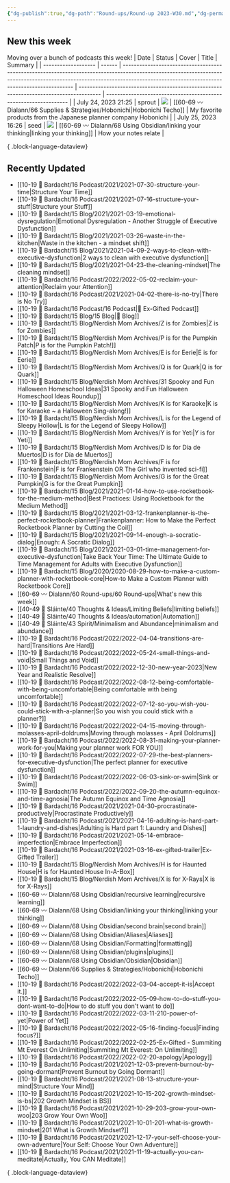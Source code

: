 ```yaml
---
{"dg-publish":true,"dg-path":"Round-ups/Round-up 2023-W30.md","dg-permalink":"2023-W30-roundup","permalink":"/2023-W30-roundup/","title":"Round-up for 2023 W30","contentClasses":"cards cards-1-1","noteIcon":"","created":"2023-07-30T23:33:22","updated":"2023-08-03T16:59:41.000-04:00"}
---
```



## New this week

Moving over a bunch of podcasts this week!
| Date                | Status | Cover                                                                                                                                                                                                                    | Title                                                                                  | Summary                                                          |
| ------------------- | ------ | ------------------------------------------------------------------------------------------------------------------------------------------------------------------------------------------------------------------------ | -------------------------------------------------------------------------------------- | ---------------------------------------------------------------- |
| July 24, 2023 21:25 | sprout | ![](https://images.unsplash.com/photo-1523920290228-4f321a939b4c?crop=entropy&cs=tinysrgb&fit=max&fm=jpg&ixid=M3wzNjAwOTd8MHwxfHNlYXJjaHwzMXx8amFwYW4lMjBwYXBlcnxlbnwwfDB8fHwxNjkwMjQ4NTEzfDA&ixlib=rb-4.0.3&q=80&w=400) | [[60-69 〰️ Dialann/66 Supplies & Strategies/Hobonichi\|Hobonichi Techo]]            | My favorite products from the Japanese planner company Hobonichi |
| July 25, 2023 16:26 | seed   | ![](https://images.unsplash.com/photo-1519819286236-0b3c6506e475?crop=entropy&cs=tinysrgb&fit=max&fm=jpg&ixid=M3wzNjAwOTd8MHwxfHNlYXJjaHwyfHxsaW5rfGVufDB8MHx8fDE2OTA0MTE0MjN8MA&ixlib=rb-4.0.3&q=80&w=400)              | [[60-69 〰️ Dialann/68 Using Obsidian/linking your thinking\|linking your thinking]] | How your notes relate                                            |

{ .block-language-dataview}

## Recently Updated
- [[10-19 💢 Bardacht/16 Podcast/2021/2021-07-30-structure-your-time\|Structure Your Time]]
- [[10-19 💢 Bardacht/16 Podcast/2021/2021-07-16-structure-your-stuff\|Structure your Stuff]]
- [[10-19 💢 Bardacht/15 Blog/2021/2021-03-19-emotional-dysregulation\|Emotional Dysregulation - Another Struggle of Executive Dysfunction]]
- [[10-19 💢 Bardacht/15 Blog/2021/2021-03-26-waste-in-the-kitchen\|Waste in the kitchen - a mindset shift]]
- [[10-19 💢 Bardacht/15 Blog/2021/2021-04-09-2-ways-to-clean-with-executive-dysfunction\|2 ways to clean with executive dysfunction]]
- [[10-19 💢 Bardacht/15 Blog/2021/2021-04-23-the-cleaning-mindset\|The cleaning mindset]]
- [[10-19 💢 Bardacht/16 Podcast/2022/2022-05-02-reclaim-your-attention\|Reclaim your Attention]]
- [[10-19 💢 Bardacht/16 Podcast/2021/2021-04-02-there-is-no-try\|There is No Try]]
- [[10-19 💢 Bardacht/16 Podcast/16 Podcast\|📌 Ex-Gifted Podcast]]
- [[10-19 💢 Bardacht/15 Blog/15 Blog\|📌 Blog]]
- [[10-19 💢 Bardacht/15 Blog/Nerdish Mom Archives/Z is for Zombies\|Z is for Zombies]]
- [[10-19 💢 Bardacht/15 Blog/Nerdish Mom Archives/P is for the Pumpkin Patch\|P is for the Pumpkin Patch!]]
- [[10-19 💢 Bardacht/15 Blog/Nerdish Mom Archives/E is for Eerie\|E is for Eerie]]
- [[10-19 💢 Bardacht/15 Blog/Nerdish Mom Archives/Q is for Quark\|Q is for Quark]]
- [[10-19 💢 Bardacht/15 Blog/Nerdish Mom Archives/31 Spooky and Fun Halloween Homeschool Ideas\|31 Spooky and Fun Halloween Homeschool Ideas Roundup]]
- [[10-19 💢 Bardacht/15 Blog/Nerdish Mom Archives/K is for Karaoke\|K is for Karaoke ~ a Halloween Sing-along!]]
- [[10-19 💢 Bardacht/15 Blog/Nerdish Mom Archives/L is for the Legend of Sleepy Hollow\|L is for the Legend of Sleepy Hollow]]
- [[10-19 💢 Bardacht/15 Blog/Nerdish Mom Archives/Y is for Yeti\|Y is for Yeti]]
- [[10-19 💢 Bardacht/15 Blog/Nerdish Mom Archives/D is for Día de Muertos\|D is for Día de Muertos]]
- [[10-19 💢 Bardacht/15 Blog/Nerdish Mom Archives/F is for Frankenstein\|F is for Frankenstein OR The Girl who invented sci-fi]]
- [[10-19 💢 Bardacht/15 Blog/Nerdish Mom Archives/G is for the Great Pumpkin\|G is for the Great Pumpkin]]
- [[10-19 💢 Bardacht/15 Blog/2021/2021-01-14-how-to-use-rocketbook-for-the-medium-method\|Best Practices: Using Rocketbook for the Medium Method]]
- [[10-19 💢 Bardacht/15 Blog/2021/2021-03-12-frankenplanner-is-the-perfect-rocketbook-planner\|Frankenplanner: How to Make the Perfect Rocketbook Planner by Cutting the Coil]]
- [[10-19 💢 Bardacht/15 Blog/2021/2021-09-14-enough-a-socratic-dialog\|Enough: A Socratic Dialog]]
- [[10-19 💢 Bardacht/15 Blog/2021/2021-03-01-time-management-for-executive-dysfunction\|Take Back Your Time: The Ultimate Guide to Time Management for Adults with Executive Dysfunction]]
- [[10-19 💢 Bardacht/15 Blog/2020/2020-08-29-how-to-make-a-custom-planner-with-rocketbook-core\|How-to Make a Custom Planner with Rocketbook Core]]
- [[60-69 〰️ Dialann/60 Round-ups/60 Round-ups\|What's new this week]]
- [[40-49 🔅 Sláinte/40 Thoughts & Ideas/Limiting Beliefs\|limiting beliefs]]
- [[40-49 🔅 Sláinte/40 Thoughts & Ideas/automation\|Automation]]
- [[40-49 🔅 Sláinte/43 Spirit/Minimalism and Abundance\|minimalism and abundance]]
- [[10-19 💢 Bardacht/16 Podcast/2022/2022-04-04-transitions-are-hard\|Transitions Are Hard]]
- [[10-19 💢 Bardacht/16 Podcast/2022/2022-05-24-small-things-and-void\|Small Things and Void]]
- [[10-19 💢 Bardacht/16 Podcast/2022/2022-12-30-new-year-2023\|New Year and Realistic Resolve]]
- [[10-19 💢 Bardacht/16 Podcast/2022/2022-08-12-being-comfortable-with-being-uncomfortable\|Being comfortable with being uncomfortable]]
- [[10-19 💢 Bardacht/16 Podcast/2022/2022-07-12-so-you-wish-you-could-stick-with-a-planner\|So you wish you could stick with a planner?]]
- [[10-19 💢 Bardacht/16 Podcast/2022/2022-04-15-moving-through-molasses-april-doldrums\|Moving through molasses - April Doldrums]]
- [[10-19 💢 Bardacht/16 Podcast/2022/2022-08-31-making-your-planner-work-for-you\|Making your planner work FOR YOU]]
- [[10-19 💢 Bardacht/16 Podcast/2022/2022-07-29-the-best-planners-for-executive-dysfunction\|The perfect planner for executive dysfunction]]
- [[10-19 💢 Bardacht/16 Podcast/2022/2022-06-03-sink-or-swim\|Sink or Swim]]
- [[10-19 💢 Bardacht/16 Podcast/2022/2022-09-20-the-autumn-equinox-and-time-agnosia\|The Autumn Equinox and Time Agnosia]]
- [[10-19 💢 Bardacht/16 Podcast/2021/2021-04-30-procrastinate-productively\|Procrastinate Productively]]
- [[10-19 💢 Bardacht/16 Podcast/2021/2021-04-16-adulting-is-hard-part-1-laundry-and-dishes\|Adulting is Hard part 1: Laundry and Dishes]]
- [[10-19 💢 Bardacht/16 Podcast/2021/2021-05-14-embrace-imperfection\|Embrace Imperfection]]
- [[10-19 💢 Bardacht/16 Podcast/2021/2021-03-16-ex-gifted-trailer\|Ex-Gifted Trailer]]
- [[10-19 💢 Bardacht/15 Blog/Nerdish Mom Archives/H is for Haunted House\|H is for Haunted House In-A-Box]]
- [[10-19 💢 Bardacht/15 Blog/Nerdish Mom Archives/X is for X-Rays\|X is for X-Rays]]
- [[60-69 〰️ Dialann/68 Using Obsidian/recursive learning\|recursive learning]]
- [[60-69 〰️ Dialann/68 Using Obsidian/linking your thinking\|linking your thinking]]
- [[60-69 〰️ Dialann/68 Using Obsidian/second brain\|second brain]]
- [[60-69 〰️ Dialann/68 Using Obsidian/Aliases\|Aliases]]
- [[60-69 〰️ Dialann/68 Using Obsidian/Formatting\|formatting]]
- [[60-69 〰️ Dialann/68 Using Obsidian/plugins\|plugins]]
- [[60-69 〰️ Dialann/68 Using Obsidian/Obsidian\|Obsidian]]
- [[60-69 〰️ Dialann/66 Supplies & Strategies/Hobonichi\|Hobonichi Techo]]
- [[10-19 💢 Bardacht/16 Podcast/2022/2022-03-04-accept-it-is\|Accept it.]]
- [[10-19 💢 Bardacht/16 Podcast/2022/2022-05-09-how-to-do-stuff-you-dont-want-to-do\|How to do stuff you don't want to do]]
- [[10-19 💢 Bardacht/16 Podcast/2022/2022-03-11-210-power-of-yet\|Power of Yet]]
- [[10-19 💢 Bardacht/16 Podcast/2022/2022-05-16-finding-focus\|Finding focus?]]
- [[10-19 💢 Bardacht/16 Podcast/2022/2022-02-25-Ex-Gifted - Summiting Mt Everest On Unlimiting\|Summiting Mt Everest: On Unlimiting]]
- [[10-19 💢 Bardacht/16 Podcast/2022/2022-02-20-apology\|Apology]]
- [[10-19 💢 Bardacht/16 Podcast/2021/2021-12-03-prevent-burnout-by-going-dormant\|Prevent Burnout by Going Dormant]]
- [[10-19 💢 Bardacht/16 Podcast/2021/2021-08-13-structure-your-mind\|Structure Your Mind]]
- [[10-19 💢 Bardacht/16 Podcast/2021/2021-10-15-202-growth-mindset-is-bs\|202 Growth Mindset is BS]]
- [[10-19 💢 Bardacht/16 Podcast/2021/2021-10-29-203-grow-your-own-woo\|203 Grow Your Own Woo]]
- [[10-19 💢 Bardacht/16 Podcast/2021/2021-10-01-201-what-is-growth-mindset\|201 What is Growth Mindset?]]
- [[10-19 💢 Bardacht/16 Podcast/2021/2021-12-17-your-self-choose-your-own-adventure\|Your Self: Choose Your Own Adventure]]
- [[10-19 💢 Bardacht/16 Podcast/2021/2021-11-19-actually-you-can-meditate\|Actually, You CAN Meditate]]

{ .block-language-dataview}





